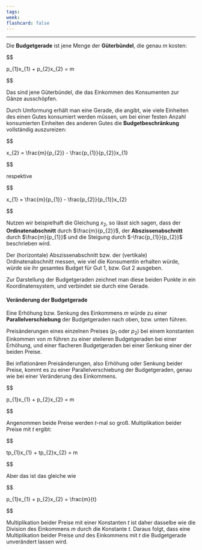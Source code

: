 ```yaml
---
tags:
week:
flashcard: false
---
```

***

Die **Budgetgerade** ist jene Menge der **Güterbündel**, die genau $m$ kosten:

$$

p_{1}x_{1} + p_{2}x_{2} = m

$$

Das sind jene Güterbündel, die das Einkommen des Konsumenten zur Gänze ausschöpfen.

Durch Umformung erhält man eine Gerade, die angibt, wie viele Einheiten des einen Gutes konsumiert werden müssen, um bei einer festen Anzahl konsumierten Einheiten des anderen Gutes die **Budgetbeschränkung** vollständig auszureizen:

$$

x_{2} = \frac{m}{p_{2}} - \frac{p_{1}}{p_{2}}x_{1}

$$

respektive

$$

x_{1} = \frac{m}{p_{1}} - \frac{p_{2}}{p_{1}}x_{2}

$$

Nutzen wir beispielhaft die Gleichung $x_{2}$, so lässt sich sagen, dass der **Ordinatenabschnitt** durch $\frac{m}{p_{2}}$, der **Abszissenabschnitt** durch $\frac{m}{p_{1}}$ und die Steigung durch $-\frac{p_{1}}{p_{2}}$ beschrieben wird.

Der (horizontale) Abszissenabschnitt bzw. der (vertikale) Ordinatenabschnitt messen, wie viel die Konsumentin erhalten würde, würde sie ihr gesamtes Budget für Gut 1, bzw. Gut 2 ausgeben.

Zur Darstellung der Budgetgeraden zeichnet man diese beiden Punkte in ein Koordinatensystem, und verbindet sie durch eine Gerade.

#### Veränderung der Budgetgerade

Eine Erhöhung bzw. Senkung des Einkommens $m$ würde zu einer **Parallelverschiebung** der Budgetgeraden nach oben, bzw. unten führen.

Preisänderungen eines einzelnen Preises ($p_{1}$ oder $p_{2}$) bei einem konstanten Einkommen von $m$ führen zu einer steileren Budgetgeraden bei einer Erhöhung, und einer flacheren Budgetgeraden bei einer Senkung einer der beiden Preise.

Bei inflationären Preisänderungen, also Erhöhung oder Senkung beider Preise, kommt es zu einer Parallelverschiebung der Budgetgeraden, genau wie bei einer Veränderung des Einkommens.

$$

p_{1}x_{1} + p_{2}x_{2} = m

$$

Angenommen beide Preise werden $t$-mal so groß. Multiplikation beider Preise mit $t$ ergibt:

$$

tp_{1}x_{1} + tp_{2}x_{2} = m

$$

Aber das ist das gleiche wie

$$

p_{1}x_{1} + p_{2}x_{2} = \frac{m}{t}

$$

Multiplikation beider Preise mit einer Konstanten $t$ ist daher dasselbe wie die Division des Einkommens $m$ durch die Konstante $t$. Daraus folgt, dass eine Multiplikation beider Preise *und* des Einkommens mit $t$ die Budgetgerade unverändert lassen wird.
